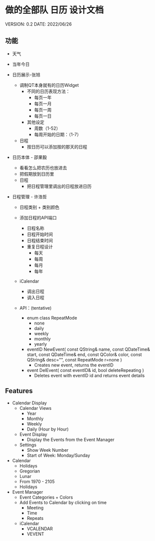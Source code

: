 # 做的全部队 日历 设计文档

VERSION: 0.2
DATE: 2022/06/26

## 功能

- 天气
- 当年今日


- 日历展示-张旭
    - 调制QT本身就有的日历Widget
        - 不同的日历表现方法：
            - 每页一年
            - 每页一月
            - 每页一周
            - 每页一日
        - 其他设定
            - 周数（1-52）
            - 每周开始的日期：（1-7）
    - 日程
        - 按日历可以添加按的那天的日程
        
- 日历本体 - 邵果毅
    - 看看怎么把农历也放进去
    - 把假期放到日历里
    - 日程
        - 把日程管理里调出的日程放进日历

- 日程管理 - 许浩哲
    - 日程类别 + 类别颜色
    - 添加日程的API端口
        - 日程名称
        - 日程开始时间
        - 日程结束时间
        - 重复日程设计
            - 每天
            - 每周
            - 每月
            - 每年
    - iCalendar
        - 调出日程
        - 调入日程
        
    - API：(tentative)
        - enum class RepeatMode
            - none
            - daily
            - weekly
            - monthly
            - yearly
        - eventID NewEvent(
            const QString& name, 
            const QDateTime& start, 
            const QDateTime& end,
            const QColor& color, 
            const QString& desc="",
            const RepeatMode r=none
            )
            - Creates new event, returns the eventID
        - event DelEvent(
            const eventID& id, 
            bool deleteRepeating
            )
            - Deletes event with eventID id and returns event details

## Features
- Calendar Display
    - Calendar Views
        - Year
        - Monthly
        - Weekly
        - Daily (Hour by Hour)
    - Event Display
        - Display the Events from the Event Manager
    - Settings
        - Show Week Number
        - Start of Week: Monday/Sunday
- Calendar
    - Holidays
    - Gregorian
    - Lunar
    - From 1970 - 2105
    - Holidays
- Event Manager
    - Event Categories + Colors
    - Add Events to Calendar by clicking on time
        - Meeting
        - Time
        - Repeats
    - iCalendar
        - VCALENDAR
        - VEVENT
